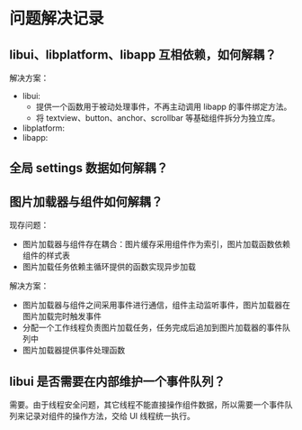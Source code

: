 # 问题解决记录

## libui、libplatform、libapp 互相依赖，如何解耦？

解决方案：

- libui:
  - 提供一个函数用于被动处理事件，不再主动调用 libapp 的事件绑定方法。
  - 将 textview、button、anchor、scrollbar 等基础组件拆分为独立库。
- libplatform:
- libapp:

## 全局 settings 数据如何解耦？

## 图片加载器与组件如何解耦？

现存问题：

- 图片加载器与组件存在耦合：图片缓存采用组件作为索引，图片加载函数依赖组件的样式表
- 图片加载任务依赖主循环提供的函数实现异步加载

解决方案：

- 图片加载器与组件之间采用事件进行通信，组件主动监听事件，图片加载器在图片加载完时触发事件
- 分配一个工作线程负责图片加载任务，任务完成后追加到图片加载器的事件队列中
- 图片加载器提供事件处理函数

## libui 是否需要在内部维护一个事件队列？

需要。由于线程安全问题，其它线程不能直接操作组件数据，所以需要一个事件队列来记录对组件的操作方法，交给 UI 线程统一执行。

